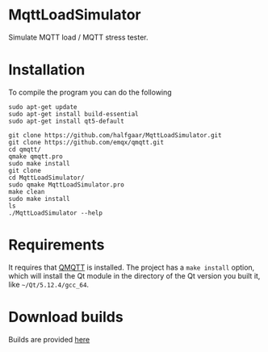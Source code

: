 # MqttLoadSimulator

Simulate MQTT load / MQTT stress tester.

# Installation
To compile the program you can do the following

```
sudo apt-get update
sudo apt-get install build-essential
sudo apt-get install qt5-default

git clone https://github.com/halfgaar/MqttLoadSimulator.git
git clone https://github.com/emqx/qmqtt.git
cd qmqtt/
qmake qmqtt.pro
sudo make install
git clone 
cd MqttLoadSimulator/
sudo qmake MqttLoadSimulator.pro
make clean
sudo make install
ls
./MqttLoadSimulator --help
```

# Requirements

It requires that [QMQTT](https://github.com/emqx/qmqtt) is installed. The project has a `make install` option, which will install the Qt module in the directory of the Qt version you built it, like `~/Qt/5.12.4/gcc_64`.

# Download builds

Builds are provided [here](https://www.flashmq.org/download/mqtt-load-simulator/)
